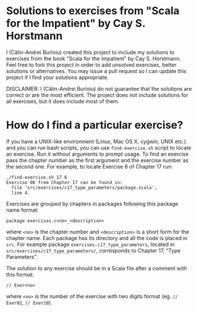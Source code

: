 Solutions to exercises from "Scala for the Impatient" by Cay S. Horstmann
=========================================================================

I (Călin-Andrei Burloiu) created this project to include my solutions to
exercises from the book "Scala for the Impatient" by Cay S. Horstmann. Feel
free to fork this project in order to add unsolved exercises, better solutions
or alternatives. You may issue a pull request so I can update this project if I
find your solutions appropriate.

DISCLAIMER: I (Călin-Andrei Burloiu) do not guarantee that the solutions are
correct or are the most efficient. The project does not include solutions for
all exercises, but it does include most of them.

# How do I find a particular exercise?

If you have a UNIX-like environment (Linux, Mac OS X, cygwin, UNIX etc.) and
you can run bash scripts, you can use `find-exercise.sh` script to locate an
exercise.  Run it without arguments to prompt usage. To find an exercise pass
the chapter number as the first argument and the exercise number as the second
one. For example, to locate Exercise 6 of Chapter 17 run:

    ./find-exercise.sh 17 6
    Exercise 06 from Chapter 17 can be found in:
      file 'src/exercises/c17_type_parameters/package.scala',
      line 4.

Exercises are grouped by chapters in packages following this package name format:

    package exercises.c<no>_<description>

where `<no>` is the chapter number and `<description>` is a short form for the
chapter name. Each package has its directory and all the code is placed in
`src`. For example package `exercises.c17_type_parameters`, located in
`src/exercises/c17_type_parameters/`, corresponds to Chapter 17, "Type
Parameters".

The solution to any exercise should be in a Scala file after a comment with
this format:

    // Exer<no>

where `<no>` is the number of the exercise with two digits format (eg. `// Exer02`, `// Exer10`).
